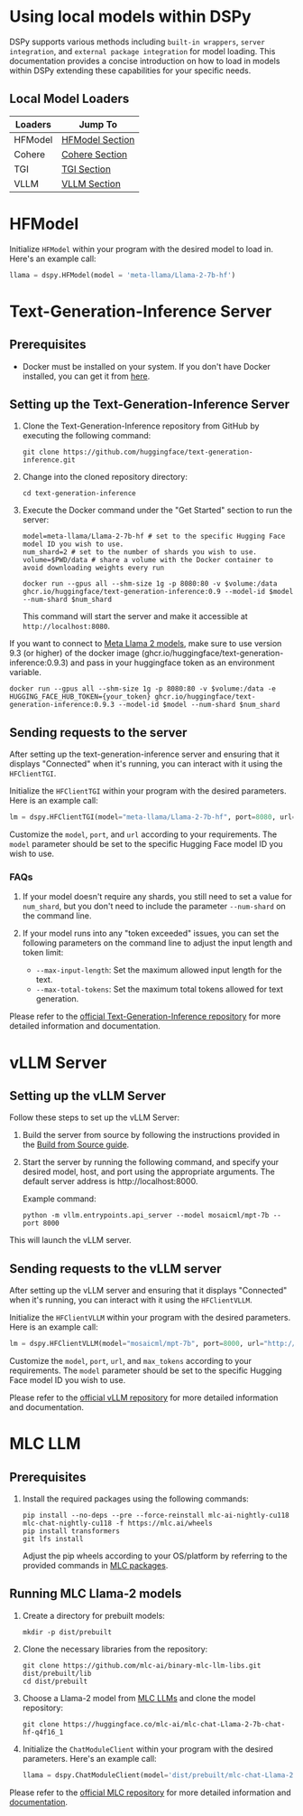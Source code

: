 # Using local models within DSPy

DSPy supports various methods including `built-in wrappers`, `server integration`, and `external package integration` for model loading. This documentation provides a concise introduction on how to load in models within DSPy extending these capabilities for your specific needs.

## Local Model Loaders

| Loaders | Jump To |
| --- | --- |
| HFModel | [HFModel Section](#hfmodel) |
| Cohere | [Cohere Section](#cohere) |
| TGI | [TGI Section](#tgi) |
| VLLM | [VLLM Section](#vllm) |


# HFModel

Initialize `HFModel` within your program with the desired model to load in. Here's an example call:

   ```python
   llama = dspy.HFModel(model = 'meta-llama/Llama-2-7b-hf')
   ```

# Text-Generation-Inference Server

## Prerequisites

- Docker must be installed on your system. If you don't have Docker installed, you can get it from [here](https://docs.docker.com/get-docker/).

## Setting up the Text-Generation-Inference Server

1. Clone the Text-Generation-Inference repository from GitHub by executing the following command:

   ```
   git clone https://github.com/huggingface/text-generation-inference.git
   ```

2. Change into the cloned repository directory:

   ```
   cd text-generation-inference
   ```

3. Execute the Docker command under the "Get Started" section to run the server:

   ```
   model=meta-llama/Llama-2-7b-hf # set to the specific Hugging Face model ID you wish to use.
   num_shard=2 # set to the number of shards you wish to use.
   volume=$PWD/data # share a volume with the Docker container to avoid downloading weights every run

   docker run --gpus all --shm-size 1g -p 8080:80 -v $volume:/data ghcr.io/huggingface/text-generation-inference:0.9 --model-id $model --num-shard $num_shard
   ```

   This command will start the server and make it accessible at `http://localhost:8080`.

If you want to connect to [Meta Llama 2 models](https://huggingface.co/meta-llama), make sure to use version 9.3 (or higher) of the docker image (ghcr.io/huggingface/text-generation-inference:0.9.3) and pass in your huggingface token as an environment variable.

    docker run --gpus all --shm-size 1g -p 8080:80 -v $volume:/data -e HUGGING_FACE_HUB_TOKEN={your_token} ghcr.io/huggingface/text-generation-inference:0.9.3 --model-id $model --num-shard $num_shard

## Sending requests to the server

After setting up the text-generation-inference server and ensuring that it displays "Connected" when it's running, you can interact with it using the `HFClientTGI`.

Initialize the `HFClientTGI` within your program with the desired parameters. Here is an example call:

   ```python
   lm = dspy.HFClientTGI(model="meta-llama/Llama-2-7b-hf", port=8080, url="http://localhost")
   ```

   Customize the `model`, `port`, and `url` according to your requirements. The `model` parameter should be set to the specific Hugging Face model ID you wish to use. 


### FAQs

1. If your model doesn't require any shards, you still need to set a value for `num_shard`, but you don't need to include the parameter `--num-shard` on the command line.

2. If your model runs into any "token exceeded" issues, you can set the following parameters on the command line to adjust the input length and token limit:
   - `--max-input-length`: Set the maximum allowed input length for the text.
   - `--max-total-tokens`: Set the maximum total tokens allowed for text generation.

Please refer to the [official Text-Generation-Inference repository](https://github.com/huggingface/text-generation-inference) for more detailed information and documentation.


# vLLM Server

## Setting up the vLLM Server

Follow these steps to set up the vLLM Server:

1. Build the server from source by following the instructions provided in the [Build from Source guide](https://vllm.readthedocs.io/en/latest/getting_started/installation.html#build-from-source).

2. Start the server by running the following command, and specify your desired model, host, and port using the appropriate arguments. The default server address is http://localhost:8000.

   Example command:
   ```
   python -m vllm.entrypoints.api_server --model mosaicml/mpt-7b --port 8000
   ```

This will launch the vLLM server.

## Sending requests to the vLLM server

After setting up the vLLM server and ensuring that it displays "Connected" when it's running, you can interact with it using the `HFClientVLLM`.

Initialize the `HFClientVLLM` within your program with the desired parameters. Here is an example call:

   ```python
   lm = dspy.HFClientVLLM(model="mosaicml/mpt-7b", port=8000, url="http://localhost")
   ```

   Customize the `model`, `port`, `url`, and `max_tokens` according to your requirements. The `model` parameter should be set to the specific Hugging Face model ID you wish to use.

Please refer to the [official vLLM repository](https://github.com/vllm-project/vllm) for more detailed information and documentation.

# MLC LLM

## Prerequisites

1. Install the required packages using the following commands:
   
   ```shell
   pip install --no-deps --pre --force-reinstall mlc-ai-nightly-cu118 mlc-chat-nightly-cu118 -f https://mlc.ai/wheels
   pip install transformers
   git lfs install
   ```
   
   Adjust the pip wheels according to your OS/platform by referring to the provided commands in [MLC packages](https://mlc.ai/package/).

## Running MLC Llama-2 models

1. Create a directory for prebuilt models:

   ```shell
   mkdir -p dist/prebuilt
   ```
   
2. Clone the necessary libraries from the repository:

   ```shell
   git clone https://github.com/mlc-ai/binary-mlc-llm-libs.git dist/prebuilt/lib
   cd dist/prebuilt
   ```
   
3. Choose a Llama-2 model from [MLC LLMs](https://huggingface.co/mlc-ai) and clone the model repository:

   ```shell
   git clone https://huggingface.co/mlc-ai/mlc-chat-Llama-2-7b-chat-hf-q4f16_1
   ```

4. Initialize the `ChatModuleClient` within your program with the desired parameters. Here's an example call:

   ```python
   llama = dspy.ChatModuleClient(model='dist/prebuilt/mlc-chat-Llama-2-7b-chat-hf-q4f16_1', model_path='dist/prebuilt/lib/Llama-2-7b-chat-hf-q4f16_1-cuda.so')
   ```
Please refer to the [official MLC repository](https://github.com/mlc-ai/mlc-llm) for more detailed information and [documentation](https://mlc.ai/mlc-llm/docs/get_started/try_out.html).
